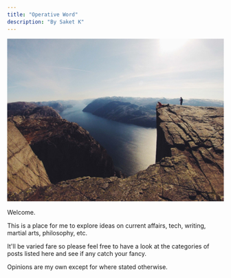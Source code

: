 ```yaml
---
title: "Operative Word"
description: "By Saket K"
---
```


![vista of man standing on cliff](pexels-snapwire-6763.jpeg "Photo by Snapwire from Pexels")

Welcome.

This is a place for me to explore ideas on current affairs, tech, writing, martial arts, philosophy, etc.

It'll be varied fare so please feel free to have a look at the categories of posts listed here and see if any catch your fancy.

Opinions are my own except for where stated otherwise.
